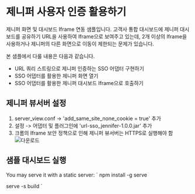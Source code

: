 # 제니퍼 사용자 인증 활용하기

제니퍼 화면 및 대시보드 Iframe 연동 샘플입니다. 고객사 통합 대시보드에 제니퍼 대시보드를 공유하기 URL을 사용하여 Iframe으로 보여주고 있는데, 2개 이상의 Iframe을 사용하거나 제니퍼의 다른 화면으로 이동이 제한되는 문제가 있습니다.

본 샘플에서 다룰 내용은 다음과 같습니다.

 - URL 쿼리 스트링으로 제니퍼 인증하는 SSO 어댑터 구현하기
 - SSO 어댑터를 활용한 제니퍼 화면 열기
 - SSO 어댑터를 활용한 제니퍼 대시보드 Iframe으로 호출하기

## 제니퍼 뷰서버 설정

 1. server_view.conf -> 'add_same_site_none_cookie = true' 추가
 2. 설정 -> 어댑터 및 플러그인에 'url-sso_jennifer-1.0.0.jar' 추가
 3. 크롬의 Iframe 보안 정책으로 인해 제니퍼 뷰서버는 HTTPS로 실행해야 함
![다운로드](https://user-images.githubusercontent.com/1277117/169983899-83c00ad9-da4e-4aff-bae1-d7c6d75df6e6.png)

## 샘플 대시보드 실행

You may serve it with a static server:
`
npm install -g serve

serve -s build
`
